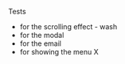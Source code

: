Tests
  -  for the scrolling effect - wash
  -  for the modal
  -  for the email
  -  for showing the menu X
